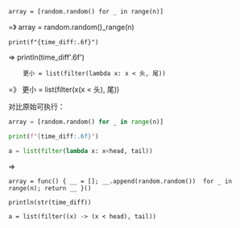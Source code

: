 
    array = [random.random() for _ in range(n)]
=》
  array = random.random()_range(n)

    print(f"{time_diff:.6f}")
=>
  println(time_diff'.6f')

        更小 = list(filter(lambda x: x < 头, 尾))
=》
    更小 = list(filter(x(x < 头), 尾))

对比原始可执行：

```python
array = [random.random() for _ in range(n)]

print(f"{time_diff:.6f}")

a = list(filter(lambda x: x<head, tail))
```
=>
```
array = func() { __ = []; __.append(random.random())  for _ in range(n); return __ }()

println(str(time_diff))

a = list(filter((x) -> (x < head), tail))
```